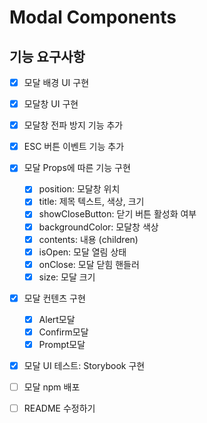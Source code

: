 # Modal Components

## 기능 요구사항

- [x] 모달 배경 UI 구현
- [x] 모달창 UI 구현
- [x] 모달창 전파 방지 기능 추가
- [x] ESC 버튼 이벤트 기능 추가
- [x] 모달 Props에 따른 기능 구현

  - [x] position: 모달창 위치
  - [x] title: 제목 텍스트, 색상, 크기
  - [x] showCloseButton: 닫기 버튼 활성화 여부
  - [x] backgroundColor: 모달창 색상
  - [x] contents: 내용 (children)
  - [x] isOpen: 모달 열림 상태
  - [x] onClose: 모달 닫힘 핸들러
  - [x] size: 모달 크기

- [x] 모달 컨텐츠 구현

  - [x] Alert모달
  - [x] Confirm모달
  - [x] Prompt모달

- [x] 모달 UI 테스트: Storybook 구현
- [ ] 모달 npm 배포
- [ ] README 수정하기
